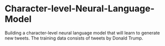 # Character-level-Neural-Language-Model
Building a character-level neural language model that will learn to generate new tweets. The training data consists of tweets by Donald Trump.
